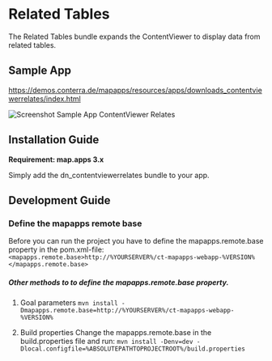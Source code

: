 # Related Tables
The Related Tables bundle expands the ContentViewer to display data from related tables.

Sample App
------------------
https://demos.conterra.de/mapapps/resources/apps/downloads_contentviewerrelates/index.html

![Screenshot Sample App ContentViewer Relates](https://github.com/conterra/mapapps-contentviewer-relates/blob/master/Screenshot.PNG)

Installation Guide
------------------
**Requirement: map.apps 3.x**

Simply add the dn_contentviewerrelates bundle to your app.

Development Guide
------------------
### Define the mapapps remote base
Before you can run the project you have to define the mapapps.remote.base property in the pom.xml-file:
`<mapapps.remote.base>http://%YOURSERVER%/ct-mapapps-webapp-%VERSION%</mapapps.remote.base>`

##### Other methods to to define the mapapps.remote.base property.
1. Goal parameters
`mvn install -Dmapapps.remote.base=http://%YOURSERVER%/ct-mapapps-webapp-%VERSION%`

2. Build properties
Change the mapapps.remote.base in the build.properties file and run:
`mvn install -Denv=dev -Dlocal.configfile=%ABSOLUTEPATHTOPROJECTROOT%/build.properties`
